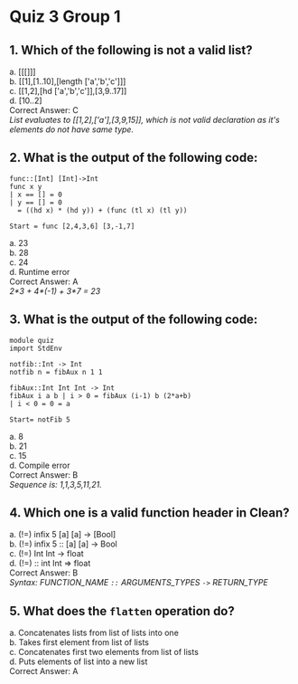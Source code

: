 # Quiz 3 Group 1
## 1. Which of the following is **not** a valid list?
a. [[[]]]\
b. [[1],[1..10],[length ['a','b','c']]]\
c. [[1,2],[hd ['a','b','c']],[3,9..17]]\
d. [10..2]\
Correct Answer: C\
*List evaluates to [[1,2],['a'],[3,9,15]], which is not valid declaration as it's elements do not have same type.*
## 2. What is the output of the following code:
```
func::[Int] [Int]->Int
func x y
| x == [] = 0
| y == [] = 0
  = ((hd x) * (hd y)) + (func (tl x) (tl y))

Start = func [2,4,3,6] [3,-1,7]
```
a. 23\
b. 28\
c. 24\
d. Runtime error\
Correct Answer: A\
*2\*3 + 4\*(-1) + 3\*7 = 23*
## 3. What is the output of the following code:
```
module quiz
import StdEnv

notfib::Int -> Int
notfib n = fibAux n 1 1

fibAux::Int Int Int -> Int
fibAux i a b | i > 0 = fibAux (i-1) b (2*a+b)
| i < 0 = 0 = a

Start= notFib 5
```
a. 8\
b. 21\
c. 15\
d. Compile error\
Correct Answer: B\
*Sequence is: 1,1,3,5,11,21.*
## 4. Which one is a valid function header in Clean?
a. (!=) infix 5 [a] [a] -> [Bool]\
b. (!=) infix 5 :: [a] [a] -> Bool\
c. (!=) Int Int -> float\
d. (!=) :: int Int => float\
Correct Answer: B\
*Syntax: FUNCTION_NAME `::` ARGUMENTS_TYPES `->` RETURN_TYPE*
## 5. What does the `flatten` operation do?
a. Concatenates lists from list of lists into one\
b. Takes first element from list of lists\
c. Concatenates first two elements from list of lists\
d. Puts elements of list into a new list\
Correct Answer: A

